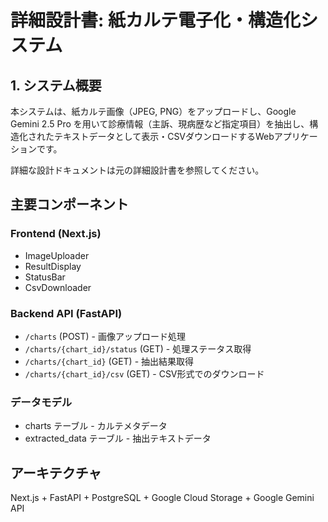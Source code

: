 # 詳細設計書: 紙カルテ電子化・構造化システム

## 1. システム概要

本システムは、紙カルテ画像（JPEG, PNG）をアップロードし、Google Gemini 2.5 Pro を用いて診療情報（主訴、現病歴など指定項目）を抽出し、構造化されたテキストデータとして表示・CSVダウンロードするWebアプリケーションです。

詳細な設計ドキュメントは元の詳細設計書を参照してください。

## 主要コンポーネント

### Frontend (Next.js)

- ImageUploader
- ResultDisplay
- StatusBar
- CsvDownloader

### Backend API (FastAPI)

- `/charts` (POST) - 画像アップロード処理
- `/charts/{chart_id}/status` (GET) - 処理ステータス取得
- `/charts/{chart_id}` (GET) - 抽出結果取得
- `/charts/{chart_id}/csv` (GET) - CSV形式でのダウンロード

### データモデル

- charts テーブル - カルテメタデータ
- extracted_data テーブル - 抽出テキストデータ

## アーキテクチャ

Next.js + FastAPI + PostgreSQL + Google Cloud Storage + Google Gemini API